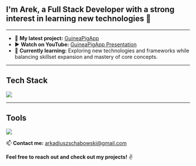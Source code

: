 ## I'm Arek, a Full Stack Developer with a strong interest in learning new technologies 👋

---

- 🔭 **My latest project:** [GuineaPigApp](https://github.com/ArkadiuszSchabowski/GuineaPigApp)
- ▶️ **Watch on YouTube:** [GuineaPigApp Presentation](https://www.youtube.com/watch?v=ik_C2L5AviA)
- 🌱 **Currently learning:** Exploring new technologies and frameworks while balancing skillset expansion and mastery of core concepts.

---

## Tech Stack
<img src="https://skillicons.dev/icons?i=dotnet,cs,mysql,angular,typescript,html,css"/>

---

## Tools
<img src="https://skillicons.dev/icons?i=postman,azure,figma,github,git,visualstudio,vscode,linux,docker"/>

📫 **Contact me:** arkadiuszschabowski@gmail.com

**Feel free to reach out and check out my projects!** ✌️
